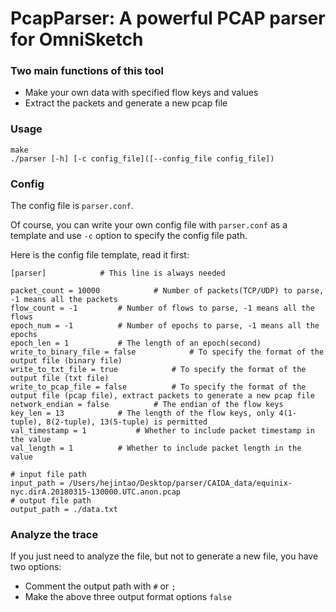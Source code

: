 # PcapParser: A powerful PCAP parser for OmniSketch

### Two main functions of this tool

+ Make your own data with specified flow keys and values
+ Extract the packets and generate a new pcap file



### Usage

```shell
make
./parser [-h] [-c config_file]([--config_file config_file])
```



### Config

The config file is `parser.conf`. 

Of course, you can write your own config file with `parser.conf` as a template and use `-c` option to specify the config file path.

Here is the config file template, read it first:

```
[parser]			# This line is always needed

packet_count = 10000			# Number of packets(TCP/UDP) to parse, -1 means all the packets
flow_count = -1			# Number of flows to parse, -1 means all the flows
epoch_num = -1			# Number of epochs to parse, -1 means all the epochs
epoch_len = 1			# The length of an epoch(second)
write_to_binary_file = false			# To specify the format of the output file (binary file)
write_to_txt_file = true			# To specify the format of the output file (txt file)
write_to_pcap_file = false			# To specify the format of the output file (pcap file), extract packets to generate a new pcap file
network_endian = false			# The endian of the flow keys
key_len = 13			# The length of the flow keys, only 4(1-tuple), 8(2-tuple), 13(5-tuple) is permitted
val_timestamp = 1			# Whether to include packet timestamp in the value
val_length = 1			# Whether to include packet length in the value

# input file path
input_path = /Users/hejintao/Desktop/parser/CAIDA_data/equinix-nyc.dirA.20180315-130000.UTC.anon.pcap
# output file path
output_path = ./data.txt
```



### Analyze the trace

If you just need to analyze the file, but not to generate a new file, you have two options:

+ Comment the output path with `#` or `;`
+ Make the above three output format options `false`
